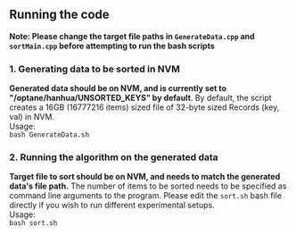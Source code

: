## Running the code

**Note: Please change the target file paths in ```GenerateData.cpp``` and ```sortMain.cpp``` before attempting to run the bash scripts**

### 1. Generating data to be sorted in NVM
**Generated data should be on NVM, and is currently set to "/optane/hanhua/UNSORTED_KEYS" by default**. By default, the script creates a 16GB (16777216 items) sized file of 32-byte sized Records (key, val) in NVM.\
Usage:\
```bash GenerateData.sh```

### 2. Running the algorithm on the generated data
**Target file to sort should be on NVM, and needs to match the generated data's file path.** The number of items to be sorted needs to be specified as command line arguments to the program. Please edit the ```sort.sh``` bash file directly if you wish to run different experimental setups.\
Usage:\
```bash sort.sh``` 